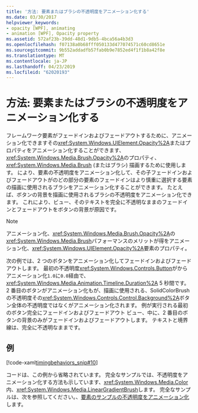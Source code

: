 ```yaml
---
title: '方法: 要素またはブラシの不透明度をアニメーション化する'
ms.date: 03/30/2017
helpviewer_keywords:
- opacity [WPF], animating
- animation [WPF], Opacity property
ms.assetid: 572af23b-39dd-48d1-9db5-4bca56a4b3d3
ms.openlocfilehash: f07138a0b68fff050133d477074571c60cd8651e
ms.sourcegitcommit: 9b552addadfb57fab0b9e7852ed4f1f1b8a42f8e
ms.translationtype: MT
ms.contentlocale: ja-JP
ms.lasthandoff: 04/23/2019
ms.locfileid: "62020193"
---
```

# <a name="how-to-animate-the-opacity-of-an-element-or-brush"></a>方法: 要素またはブラシの不透明度をアニメーション化する
フレームワーク要素がフェードインおよびフェードアウトするために、アニメーション化できますその<xref:System.Windows.UIElement.Opacity%2A>またはプロパティをアニメーション化することができます、<xref:System.Windows.Media.Brush.Opacity%2A>のプロパティ、 <xref:System.Windows.Media.Brush> (またはブラシ) 描画するために使用します。 により、要素の不透明度をアニメーション化して、その子フェードインおよびフェードアウトがのどの部分の要素のフェードインはより慎重に選択する要素の描画に使用されるブラシをアニメーション化することができます。 たとえば、ボタンの背景を描画に使用されるブラシの不透明度をアニメーション化できます。 これにより、ビュー、そのテキストを完全に不透明なままのフェードインとフェードアウトをボタンの背景が原因です。  
  
> [!NOTE]
>  アニメーション化、<xref:System.Windows.Media.Brush.Opacity%2A>の<xref:System.Windows.Media.Brush>パフォーマンスのメリットが得をアニメーション化、<xref:System.Windows.UIElement.Opacity%2A>要素のプロパティ。  
  
 次の例では、2 つのボタンをアニメーション化してフェードインおよびフェードアウトします。 最初の不透明度<xref:System.Windows.Controls.Button>がからアニメーション化`1.0`に`0.0`経由で、 <xref:System.Windows.Media.Animation.Timeline.Duration%2A> 5 秒間です。 2 番目のボタンがアニメーション化もが、描画に使用される、SolidColorBrush の不透明度その<xref:System.Windows.Controls.Control.Background%2A>ボタン全体の不透明度ではなくがアニメーション化されます。 例が実行される最初のボタン完全にフェードインおよびフェードアウト ビュー、中に、2 番目のボタンの背景のみがフェードインおよびフェードアウトします。 テキストと境界線は、完全に不透明なままです。  
  
## <a name="example"></a>例  
 [!code-xaml[timingbehaviors_snip#10](~/samples/snippets/csharp/VS_Snippets_Wpf/timingbehaviors_snip/CSharp/OpacityAnimationExample.xaml#10)]  
  
 コードは、この例から省略されています。 完全なサンプルでは、不透明度をアニメーション化する方法も示しています、<xref:System.Windows.Media.Color>内、<xref:System.Windows.Media.LinearGradientBrush>します。  完全なサンプルは、次を参照してください。、[要素のサンプルの不透明度をアニメーション化](https://github.com/Microsoft/WPF-Samples/tree/master/Animation/OpacityAnimation)します。
